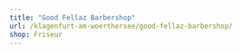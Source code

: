 ```yaml
---
title: "Good Fellaz Barbershop"
url: /klagenfurt-am-woerthersee/good-fellaz-barbershop/
shop: Friseur
---
```

